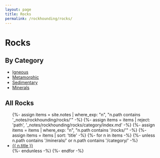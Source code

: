 ```yaml
---
layout: page
title: Rocks
permalink: /rockhounding/rocks/
---
```


<h1>Rocks</h1>

<h2>By Category</h2>
<ul>
  <li><a class="internal-link" href="{{ '/rockhounding/rocks/category/igneous/' | relative_url }}">Igneous</a></li>
  <li><a class="internal-link" href="{{ '/rockhounding/rocks/category/metamorphic/' | relative_url }}">Metamorphic</a></li>
  <li><a class="internal-link" href="{{ '/rockhounding/rocks/category/sedimentary/' | relative_url }}">Sedimentary</a></li>
  <li><a class="internal-link" href="{{ '/rockhounding/rocks/minerals/' | relative_url }}">Minerals</a></li>
  
</ul>

<h2>All Rocks</h2>
<ul>
  {%- assign items = site.notes | where_exp: "n", "n.path contains '_notes/rockhounding/rocks/'" -%}
  {%- assign items = items | reject: 'path', '_notes/rockhounding/rocks/category/index.md' -%}
  {%- assign items = items | where_exp: "n", "n.path contains '/rocks/'" -%}
  {%- assign items = items | sort: 'title' -%}
  {%- for n in items -%}
    {%- unless n.path contains '/minerals/' or n.path contains '/category/' -%}
      <li><a class="internal-link" href="{{ n.url | relative_url }}">{{ n.title }}</a></li>
    {%- endunless -%}
  {%- endfor -%}
</ul>
